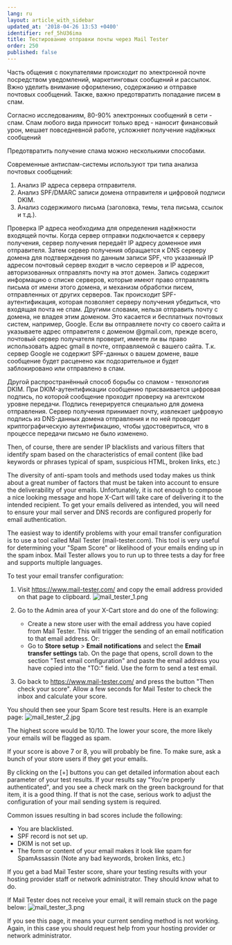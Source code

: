 ```yaml
---
lang: ru
layout: article_with_sidebar
updated_at: '2018-04-26 13:53 +0400'
identifier: ref_5hU36ima
title: Тестирование отправки почты через Mail Tester
order: 250
published: false
---
```

Часть общения с покупателями происходит по электронной почте посредством уведомлений, маркетинговых сообщений и рассылок. Вжно уделить внимание оформлению, содержанию и отправке почтовых сообщений. Также, важно предотвратить попадание писем в спам.

Согласно исследованиям, 80-90% электронных сообщений в сети - спам. Спам любого вида приносит только вред - наносит финансовый урон, мешает повседневной работе, усложняет получение надёжных сообщений

Предотвратить получение спама можно несколькими способами. 

Современные антиспам-системы используют три типа анализа почтовых сообщений:

1. Анализ IP адреса сервера отправителя.
2. Анализ SPF/DMARC записи домена отправителя и цифровой подписи DKIM.
3. Анализ содержимого письма (заголовка, темы, тела письма, ссылок и т.д.).

Проверка IP адреса необходима для определения надёжности входящей почты. Когда сервер отправки подключается к серверу получения, сервер получения передаёт IP адресу доменное имя отправителя. Затем сервер получения обращается к DNS серверу домена для подтверждения по данным записи SPF, что указанный IP адресом почтовый сервер входит в число серверов и IP адресов, авторизованных отправлять почту на этот домен. Запись содержит информацию о списке серверов, которые имеют право отправлять письма от имени этого домена, и механизм обработки писем, отправленных от других серверов. Так происходит SPF-аутентификация, которая позволяет серверу получения убедиться, что входящая почта не спам. Другими словами, нельзя отправить почту с домена, не владея этим доменом. Это касается и бесплатных почтовых систем, например, Google. Если вы отправляете почту со своего сайта и указываете адрес отправителя с доменом @gmail.com, прежде всего, почтовый сервер получателя проверит, имеете ли вы право использовать адрес gmail в почте, отправляемой с вашего сайта. Т.к. сервер Google  не содержит SPF-данных о вашем домене, ваше сообщение будет расценено как подозрительное и будет заблокировано или отправлено в спам. 

Другой распространённый способ борьбы со спамом - технология DKIM. При DKIM-аутентификации сообщению присваивается цифровая подпись, по которой сообщение проходит проверку на агентском уровне передачи. Подпись генерируется специально для домена отправления. Сервер получения принимает почту, извлекает цифровую подпись из DNS-данных домена отправления и по ней проводит криптографическую аутентификацию, чтобы удостовериться, что в процессе передачи письмо не было изменено.

Then, of course, there are sender IP blacklists and various filters that identify spam based on the characteristics of email content (like bad keywords or phrases typical of spam, suspicious HTML, broken links, etc.)

The diversity of anti-spam tools and methods used today makes us think about a great number of factors that must be taken into account to ensure the deliverability of your emails. Unfortunately, it is not enough to compose a nice looking message and hope X-Cart will take care of delivering it to the intended recipient. To get your emails delivered as intended, you will need to ensure your mail server and DNS records are configured properly for email authentication. 

The easiest way to identify problems with your email transfer configuration is to use a tool called Mail Tester (mail-tester.com). This tool is very useful for determining your "Spam Score" or likelihood of your emails ending up in the spam inbox.  Mail Tester allows you to run up to three tests a day for free and supports multiple languages.

To test your email transfer configuration:

   1. Visit https://www.mail-tester.com/ and copy the email address provided on that page to clipboard.
      ![mail_tester_1.png]({{site.baseurl}}/attachments/ref_1QrpKuD3/mail_tester_1.png)
   
   2. Go to the Admin area of your X-Cart store and do one of the following:

      * Create a new store user with the email address you have copied from Mail Tester. This will trigger the sending of an email notification to that email address.
      Or:
      * Go to **Store setup** > **Email notifications** and select the **Email transfer settings** tab. On the page that opens, scroll down to the section "Test email configuration" and paste the email address you have copied into the "TO:" field. Use the form to send a test email.
   
   3. Go back to https://www.mail-tester.com/ and press the button "Then check your score". Allow a few seconds for Mail Tester to check the inbox and calculate your score. 

You should then see your Spam Score test results. Here is an example page:
      ![mail_tester_2.jpg]({{site.baseurl}}/attachments/ref_1QrpKuD3/mail_tester_2.jpg)

The highest score would be 10/10. The lower your score, the more likely your emails will be flagged as spam.

If your score is above 7 or 8, you will probably be fine. To make sure, ask a bunch of your store users if they get your emails. 

By clicking on the [+] buttons you can get detailed information about each parameter of your test results.
If your results say "You're properly authenticated", and you see a check mark on the green background for that item, it is a good thing. If that is not the case, serious work to adjust the configuration of your mail sending system is required. 

Common issues resulting in bad scores include the following:
   * You are blacklisted. 
   * SPF record is not set up.
   * DKIM is not set up.
   * The form or content of your email makes it look like spam for SpamAssassin (Note any bad keywords, broken links, etc.)

If you get a bad Mail Tester score, share your testing results with your hosting provider staff or network administrator. They should know what to do. 

If Mail Tester does not receive your email, it will remain stuck on the page below:
      ![mail_tester_3.png]({{site.baseurl}}/attachments/ref_1QrpKuD3/mail_tester_3.png)

If you see this page, it means your current sending method is not working. Again, in this case you should request help from your hosting provider or network administrator.
